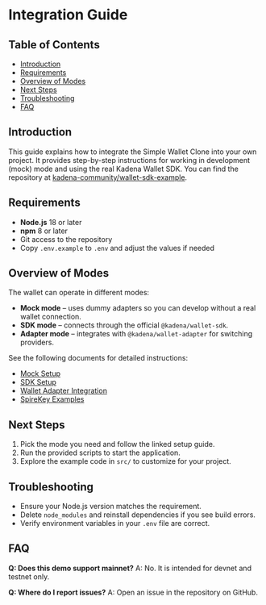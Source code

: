 # Integration Guide

## Table of Contents
- [Introduction](#introduction)
- [Requirements](#requirements)
- [Overview of Modes](#overview-of-modes)
- [Next Steps](#next-steps)
- [Troubleshooting](#troubleshooting)
- [FAQ](#faq)

## Introduction
This guide explains how to integrate the Simple Wallet Clone into your own project. It provides step-by-step instructions for working in development (mock) mode and using the real Kadena Wallet SDK. You can find the repository at [kadena-community/wallet-sdk-example](https://github.com/kadena-community/wallet-sdk-example).

## Requirements
- **Node.js** 18 or later
- **npm** 8 or later
- Git access to the repository
- Copy `.env.example` to `.env` and adjust the values if needed

## Overview of Modes
The wallet can operate in different modes:
- **Mock mode** – uses dummy adapters so you can develop without a real wallet connection.
- **SDK mode** – connects through the official `@kadena/wallet-sdk`.
- **Adapter mode** – integrates with `@kadena/wallet-adapter` for switching providers.

See the following documents for detailed instructions:
- [Mock Setup](mock-setup.md)
- [SDK Setup](sdk-setup.md)
- [Wallet Adapter Integration](adapter.md)
- [SpireKey Examples](spirekey-examples.md)

## Next Steps
1. Pick the mode you need and follow the linked setup guide.
2. Run the provided scripts to start the application.
3. Explore the example code in `src/` to customize for your project.

## Troubleshooting
- Ensure your Node.js version matches the requirement.
- Delete `node_modules` and reinstall dependencies if you see build errors.
- Verify environment variables in your `.env` file are correct.

## FAQ
**Q: Does this demo support mainnet?**
A: No. It is intended for devnet and testnet only.

**Q: Where do I report issues?**
A: Open an issue in the repository on GitHub.
